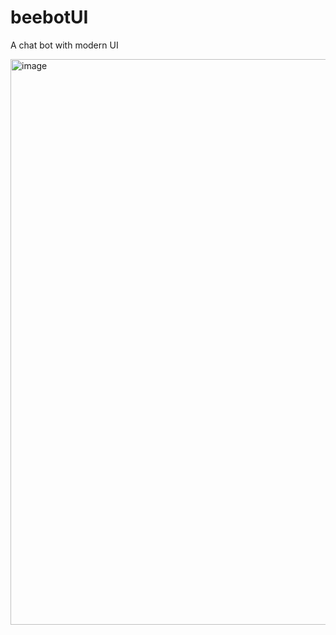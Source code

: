 # beebotUI
A chat bot with modern UI


<img width="1891" height="905" alt="image" src="https://github.com/user-attachments/assets/a77253c2-b567-450e-8b70-7f8c73b5a10c" />

